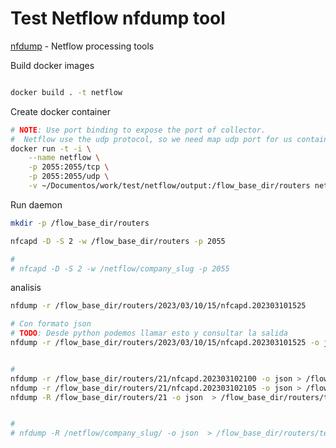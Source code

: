 # Test Netflow nfdump tool

[nfdump](https://github.com/phaag/nfdump) - Netflow processing tools


Build docker images
```bash

docker build . -t netflow
```

Create docker container

```bash
# NOTE: Use port binding to expose the port of collector. 
#  Netflow use the udp protocol, so we need map udp port for us container
docker run -t -i \
    --name netflow \
    -p 2055:2055/tcp \
    -p 2055:2055/udp \
    -v ~/Documentos/work/test/netflow/output:/flow_base_dir/routers netflow /bin/bash
```

Run daemon

```bash
mkdir -p /flow_base_dir/routers

nfcapd -D -S 2 -w /flow_base_dir/routers -p 2055

# 
# nfcapd -D -S 2 -w /netflow/company_slug -p 2055

```



analisis
```bash
nfdump -r /flow_base_dir/routers/2023/03/10/15/nfcapd.202303101525

# Con formato json
# TODO: Desde python podemos llamar esto y consultar la salida
nfdump -r /flow_base_dir/routers/2023/03/10/15/nfcapd.202303101525 -o json


# 
nfdump -r /flow_base_dir/routers/21/nfcapd.202303102100 -o json > /flow_base_dir/routers/test1.json
nfdump -r /flow_base_dir/routers/21/nfcapd.202303102105 -o json > /flow_base_dir/routers/test2.json
nfdump -R /flow_base_dir/routers/21 -o json  > /flow_base_dir/routers/test3.json


# 
# nfdump -R /netflow/company_slug/ -o json  > /flow_base_dir/routers/test3.json
```
